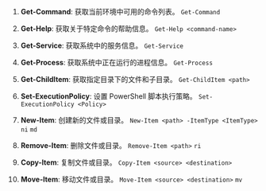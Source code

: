 1. **Get-Command**: 获取当前环境中可用的命令列表。
    `Get-Command`
    
2. **Get-Help**: 获取关于特定命令的帮助信息。
    `Get-Help <command-name>`
    
3. **Get-Service**: 获取系统中的服务信息。
    `Get-Service`
    
4. **Get-Process**: 获取系统中正在运行的进程信息。
    `Get-Process`
    
5. **Get-ChildItem**: 获取指定目录下的文件和子目录。
    `Get-ChildItem <path>`
    
6. **Set-ExecutionPolicy**: 设置 PowerShell 脚本执行策略。
    `Set-ExecutionPolicy <Policy>`
    
7. **New-Item**: 创建新的文件或目录。
    `New-Item <path> -ItemType <ItemType>`
	`ni`
	`md`
1. **Remove-Item**: 删除文件或目录。
    `Remove-Item <path>`
    `ri`
9. **Copy-Item**: 复制文件或目录。
    `Copy-Item <source> <destination>`
    
10. **Move-Item**: 移动文件或目录。
    `Move-Item <source> <destination>`
    `mv`